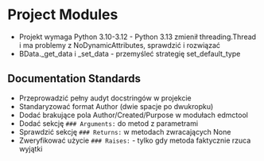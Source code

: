 # Project Modules

- Projekt wymaga Python 3.10-3.12 - Python 3.13 zmienił threading.Thread i ma problemy z NoDynamicAttributes, sprawdzić i rozwiązać
- BData._get_data i _set_data - przemyśleć strategię set_default_type

## Documentation Standards

- Przeprowadzić pełny audyt docstringów w projekcie
- Standaryzować format Author (dwie spacje po dwukropku)
- Dodać brakujące pola Author/Created/Purpose w modułach edmctool
- Dodać sekcję `### Arguments:` do metod z parametrami
- Sprawdzić sekcję `### Returns:` w metodach zwracających None
- Zweryfikować użycie `### Raises:` - tylko gdy metoda faktycznie rzuca wyjątki
